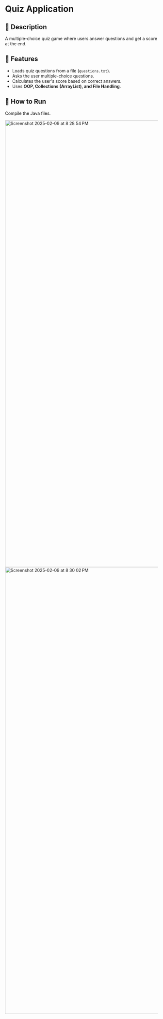 # Quiz Application

## 📌 Description
A multiple-choice quiz game where users answer questions and get a score at the end.

## 📌 Features
- Loads quiz questions from a file (`questions.txt`).
- Asks the user multiple-choice questions.
- Calculates the user's score based on correct answers.
- Uses **OOP, Collections (ArrayList), and File Handling**.

## 📌 How to Run
Compile the Java files.

<img width="1470" alt="Screenshot 2025-02-09 at 8 28 54 PM" src="https://github.com/user-attachments/assets/d2b73bc9-d75c-4c6e-b2ae-6593fb4f4d91" />
<img width="1470" alt="Screenshot 2025-02-09 at 8 30 02 PM" src="https://github.com/user-attachments/assets/237f7435-e869-404b-a10a-a5c40903b80f" />

